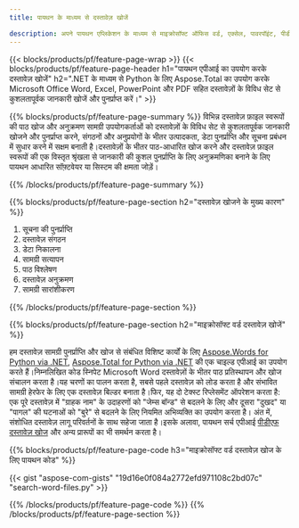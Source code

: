 ```yaml
---
title: पायथन के माध्यम से दस्तावेज़ खोजें

description: अपने पायथन एप्लिकेशन के माध्यम से माइक्रोसॉफ्ट ऑफिस वर्ड, एक्सेल, पावरपॉइंट, पीडीएफ सहित दस्तावेज़ खोजें। ऐप के माध्यम से दस्तावेज़ ऑनलाइन खोजें।
---
```


{{< blocks/products/pf/feature-page-wrap >}}
{{< blocks/products/pf/feature-page-header h1="पायथन एपीआई का उपयोग करके दस्तावेज़ खोजें" h2=".NET के माध्यम से Python के लिए Aspose.Total का उपयोग करके Microsoft Office Word, Excel, PowerPoint और PDF सहित दस्तावेज़ों के विविध सेट से कुशलतापूर्वक जानकारी खोजें और पुनर्प्राप्त करें।" >}}

{{% blocks/products/pf/feature-page-summary %}}
विभिन्न दस्तावेज़ फ़ाइल स्वरूपों की पाठ खोज और अनुक्रमण सामग्री उपयोगकर्ताओं को दस्तावेज़ों के विविध सेट से कुशलतापूर्वक जानकारी खोजने और पुनर्प्राप्त करने, संगठनों और अनुप्रयोगों के भीतर उत्पादकता, डेटा पुनर्प्राप्ति और सूचना प्रबंधन में सुधार करने में सक्षम बनाती है।दस्तावेज़ों के भीतर पाठ-आधारित खोज करने और दस्तावेज़ फ़ाइल स्वरूपों की एक विस्तृत श्रृंखला से जानकारी की कुशल पुनर्प्राप्ति के लिए अनुक्रमणिका बनाने के लिए पायथन आधारित सॉफ़्टवेयर या सिस्टम की क्षमता जोड़ें।

{{% /blocks/products/pf/feature-page-summary  %}}

{{% blocks/products/pf/feature-page-section  h2="दस्तावेज़ खोजने के मुख्य कारण" %}}

1. सूचना की पुनर्प्राप्ति
1. दस्तावेज़ संगठन
1. डेटा निकालना
1. सामग्री सत्यापन
1. पाठ विश्लेषण
1. दस्तावेज़ अनुक्रमण
1. सामग्री सारांशीकरण

{{% /blocks/products/pf/feature-page-section %}}

{{% blocks/products/pf/feature-page-section  h2="माइक्रोसॉफ्ट वर्ड दस्तावेज़ खोजें" %}}

हम दस्तावेज़ सामग्री पुनर्प्राप्ति और खोज से संबंधित विशिष्ट कार्यों के लिए [Aspose.Words for Python via .NET](https://products.aspose.com/words/python-net/), [Aspose.Total for Python via .NET](https://products.aspose.com/total/python-net/) की एक चाइल्ड एपीआई का उपयोग करते हैं।निम्नलिखित कोड स्निपेट Microsoft Word दस्तावेज़ों के भीतर पाठ प्रतिस्थापन और खोज संचालन करता है।यह चरणों का पालन करता है, सबसे पहले दस्तावेज़ को लोड करता है और संभावित सामग्री हेरफेर के लिए एक दस्तावेज़ बिल्डर बनाता है।फिर, यह दो टेक्स्ट रिप्लेसमेंट ऑपरेशन करता है: एक पूरे दस्तावेज़ में "ग्राहक नाम" के उदाहरणों को "जेम्स बॉन्ड" से बदलने के लिए और दूसरा "दुखद" या "पागल" की घटनाओं को "बुरे" से बदलने के लिए नियमित अभिव्यक्ति का उपयोग करता है। अंत में, संशोधित दस्तावेज़ लागू परिवर्तनों के साथ सहेजा जाता है।इसके अलावा, पायथन सर्च एपीआई [पीडीएफ दस्तावेज़ खोज](https://products.aspose.com/total/python-net/search/pdf/) और अन्य प्रारूपों का भी समर्थन करता है।

{{% blocks/products/pf/feature-page-code h3="माइक्रोसॉफ्ट वर्ड दस्तावेज़ खोज के लिए पायथन कोड" %}}

{{< gist "aspose-com-gists" "19d16e0f084a2772efd971108c2bd07c" "search-word-files.py" >}}

{{% /blocks/products/pf/feature-page-code  %}}
{{% /blocks/products/pf/feature-page-section %}}
